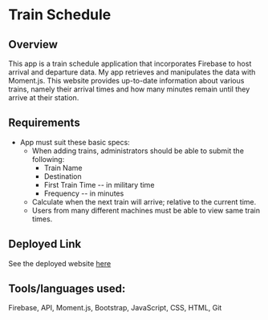 # Train Schedule

## Overview

This app is a train schedule application that incorporates Firebase to host arrival and departure data. My app retrieves and manipulates the data with Moment.js. This website provides up-to-date information about various trains, namely their arrival times and how many minutes remain until they arrive at their station.

## Requirements

* App must suit these basic specs:
  * When adding trains, administrators should be able to submit the following:
    * Train Name
    * Destination 
    * First Train Time -- in military time
    * Frequency -- in minutes
  * Calculate when the next train will arrive; relative to the current time.
  * Users from many different machines must be able to view same train times.

## Deployed Link
See the deployed website [here](https://Celia-Ho.github.io/train-schedule/)

## Tools/languages used:  

Firebase, API, Moment.js, Bootstrap, JavaScript, CSS, HTML, Git
